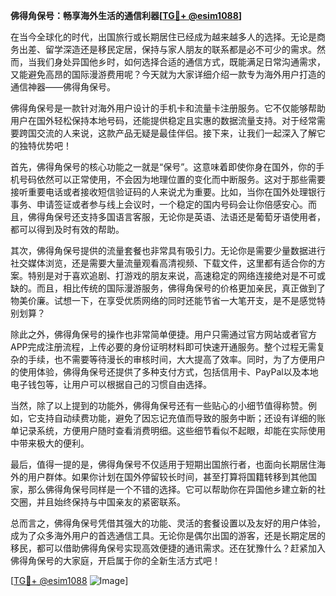 **佛得角保号：畅享海外生活的通信利器[[TG💪+ @esim1088](https://t.me/s/esim1088)]**

在当今全球化的时代，出国旅行或长期居住已经成为越来越多人的选择。无论是商务出差、留学深造还是移民定居，保持与家人朋友的联系都是必不可少的需求。然而，当我们身处异国他乡时，如何选择合适的通信方式，既能满足日常沟通需求，又能避免高昂的国际漫游费用呢？今天就为大家详细介绍一款专为海外用户打造的通信神器——佛得角保号。

佛得角保号是一款针对海外用户设计的手机卡和流量卡注册服务。它不仅能够帮助用户在国外轻松保持本地号码，还能提供稳定且实惠的数据流量支持。对于经常需要跨国交流的人来说，这款产品无疑是最佳伴侣。接下来，让我们一起深入了解它的独特优势吧！

首先，佛得角保号的核心功能之一就是“保号”。这意味着即使你身在国外，你的手机号码依然可以正常使用，不会因为地理位置的变化而中断服务。这对于那些需要接听重要电话或者接收短信验证码的人来说尤为重要。比如，当你在国外处理银行事务、申请签证或者参与线上会议时，一个稳定的国内号码会让你倍感安心。而且，佛得角保号还支持多国语言客服，无论你是英语、法语还是葡萄牙语使用者，都可以得到及时有效的帮助。

其次，佛得角保号提供的流量套餐也非常具有吸引力。无论你是需要少量数据进行社交媒体浏览，还是需要大量流量观看高清视频、下载文件，这里都有适合你的方案。特别是对于喜欢追剧、打游戏的朋友来说，高速稳定的网络连接绝对是不可或缺的。而且，相比传统的国际漫游服务，佛得角保号的价格更加亲民，真正做到了物美价廉。试想一下，在享受优质网络的同时还能节省一大笔开支，是不是感觉特别划算？

除此之外，佛得角保号的操作也非常简单便捷。用户只需通过官方网站或者官方APP完成注册流程，上传必要的身份证明材料即可快速开通服务。整个过程无需复杂的手续，也不需要等待漫长的审核时间，大大提高了效率。同时，为了方便用户的使用体验，佛得角保号还提供了多种支付方式，包括信用卡、PayPal以及本地电子钱包等，让用户可以根据自己的习惯自由选择。

当然，除了以上提到的功能外，佛得角保号还有一些贴心的小细节值得称赞。例如，它支持自动续费功能，避免了因忘记充值而导致的服务中断；还设有详细的账单记录系统，方便用户随时查看消费明细。这些细节看似不起眼，却能在实际使用中带来极大的便利。

最后，值得一提的是，佛得角保号不仅适用于短期出国旅行者，也面向长期居住海外的用户群体。如果你计划在国外停留较长时间，甚至打算将国籍转移到其他国家，那么佛得角保号同样是一个不错的选择。它可以帮助你在异国他乡建立新的社交圈，并且始终保持与中国亲友的紧密联系。

总而言之，佛得角保号凭借其强大的功能、灵活的套餐设置以及友好的用户体验，成为了众多海外用户的首选通信工具。无论你是偶尔出国的游客，还是长期定居的移民，都可以借助佛得角保号实现高效便捷的通讯需求。还在犹豫什么？赶紧加入佛得角保号的大家庭，开启属于你的全新生活方式吧！

[[TG💪+ @esim1088](https://t.me/s/esim1088) ![Image](https://i.postimg.cc/4NQfJmqS/Snipaste-2025-05-13-00-14-12.png)]